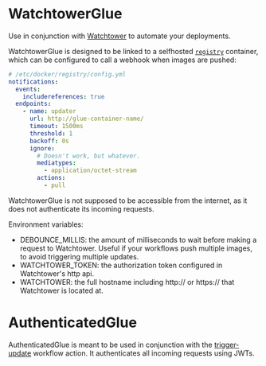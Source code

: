 # WatchtowerGlue
Use in conjunction with [Watchtower](https://github.com/containrrr/watchtower) to automate your deployments.

WatchtowerGlue is designed to be linked to a selfhosted [`registry`](https://github.com/distribution/distribution) container, which can be configured to call a webhook when images are pushed:
```yaml
# /etc/docker/registry/config.yml
notifications:
  events:
    includereferences: true
  endpoints:
    - name: updater
      url: http://glue-container-name/
      timeout: 1500ms
      threshold: 1
      backoff: 0s
      ignore:
        # Doesn't work, but whatever.
        mediatypes:
          - application/octet-stream
        actions:
          - pull


```
WatchtowerGlue is not supposed to be accessible from the internet, as it does not authenticate its incoming requests.

Environment variables:
- DEBOUNCE_MILLIS: the amount of milliseconds to wait before making a request to Watchtower. Useful if your workflows push multiple images, to avoid triggering multiple updates.
- WATCHTOWER_TOKEN: the authorization token configured in Watchtower's http api.
- WATCHTOWER: the full hostname including http:// or https:// that Watchtower is located at.

# AuthenticatedGlue
AuthenticatedGlue is meant to be used in conjunction with the [trigger-update](https://github.com/Foxite/trigger-update) workflow action. It authenticates all incoming requests using JWTs.
